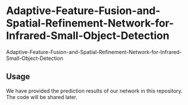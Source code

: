 # Adaptive-Feature-Fusion-and-Spatial-Refinement-Network-for-Infrared-Small-Object-Detection
Adaptive-Feature-Fusion-and-Spatial-Refinement-Network-for-Infrared-Small-Object-Detection

## Usage

We have provided the prediction results of our network in this repository.
The code will be shared later.

